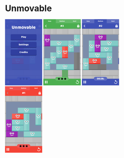 # Unmovable

<div>
  <img src="screenshots/purple-menu.png" width="24.5%" height="auto">
  <img src="screenshots/easy-level-3.png" width="24.5%" height="auto">
  <img src="screenshots/medium-level-2.png" width="24.5%" height="auto">
  <img src="screenshots/hard-level-1.png" width="24.5%" height="auto">
</div>
